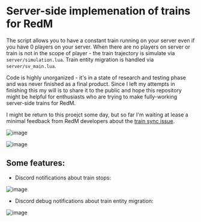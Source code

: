 # Server-side implemenation of trains for RedM

The script allows you to have a constant train running on your server even if you have 0 players on your server.
When there are no players on server or train is not in the scope of player - the train trajectory is simulate via `server/simulation.lua`.
Train entity migration is handled via `server/sv_main.lua`.

Code is highly unorganized - it's in a state of research and testing phase and was never finished as a final product. Since I left my attempts in finishing this my will is to share it to the public and hope this repository might be helpful for enthusiasts who are trying to make fully-working server-side trains for RedM.  

I might be return to this proejct some day, but so far I'm waiting at lease a minimal feedback from RedM developers about the [train sync issue](https://github.com/citizenfx/fivem/issues/2630).


![image](https://github.com/user-attachments/assets/37889c22-73b1-4898-b8ca-d3893babda4e)

![image](https://github.com/user-attachments/assets/1831700f-9b27-40a9-9593-a9f978dc596a)


## Some features:

- Discord notifications about train stops:

![image](https://github.com/user-attachments/assets/a0696276-f0fb-4a36-a235-82f9c6d862b4)

- Discord debug notifications about train entity migration:

![image](https://github.com/user-attachments/assets/abb86b18-22c6-441b-9abf-a6b6906b0e93)
